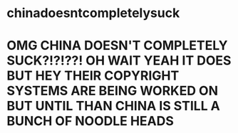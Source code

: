 # chinadoesntcompletelysuck
<h1 
style="font-family;Antique Olive;" 
>OMG CHINA DOESN'T COMPLETELY SUCK?!?!??! 
OH WAIT YEAH IT DOES BUT HEY THEIR COPYRIGHT SYSTEMS ARE BEING WORKED ON BUT UNTIL THAN CHINA IS STILL A BUNCH OF NOODLE HEADS</h1>
